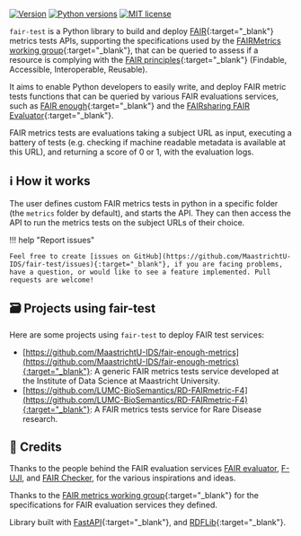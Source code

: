 [![Version](https://img.shields.io/pypi/v/fair-test)](https://pypi.org/project/fair-test) [![Python versions](https://img.shields.io/pypi/pyversions/fair-test)](https://pypi.org/project/fair-test) [![MIT license](https://img.shields.io/pypi/l/fair-test)](https://github.com/MaastrichtU-IDS/fair-test/blob/main/LICENSE)

`fair-test` is a Python library to build and deploy [FAIR](https://www.go-fair.org/fair-principles/){:target="_blank"} metrics tests APIs, supporting the specifications used by the [FAIRMetrics working group](https://github.com/FAIRMetrics/Metrics){:target="_blank"}, that can be queried to assess if a resource is complying with the [FAIR principles](https://www.go-fair.org/fair-principles/){:target="_blank"} (Findable, Accessible, Interoperable, Reusable).

It aims to enable Python developers to easily write, and deploy FAIR metric tests functions that can be queried by various FAIR evaluations services, such as [FAIR enough](https://fair-enough.semanticscience.org/){:target="_blank"} and the [FAIRsharing FAIR Evaluator](https://fairsharing.github.io/FAIR-Evaluator-FrontEnd/){:target="_blank"}.

FAIR metrics tests are evaluations taking a subject URL as input, executing a battery of tests (e.g. checking if machine readable metadata is available at this URL), and returning a score of 0 or 1, with the evaluation logs.

## ℹ️ How it works

The user defines custom FAIR metrics tests in python in a specific folder (the `metrics` folder by default), and starts the API. They can then access the API to run the metrics tests on the subject URLs of their choice.

!!! help "Report issues"

    Feel free to create [issues on GitHub](https://github.com/MaastrichtU-IDS/fair-test/issues){:target="_blank"}, if you are facing problems, have a question, or would like to see a feature implemented. Pull requests are welcome!

## 🗃️ Projects using fair-test

Here are some projects using `fair-test` to deploy FAIR test services:

* [https://github.com/MaastrichtU-IDS/fair-enough-metrics](https://github.com/MaastrichtU-IDS/fair-enough-metrics){:target="_blank"}: A generic  FAIR metrics tests service developed at the Institute of Data Science at Maastricht University.
* [https://github.com/LUMC-BioSemantics/RD-FAIRmetric-F4](https://github.com/LUMC-BioSemantics/RD-FAIRmetric-F4){:target="_blank"}: A FAIR metrics tests service for Rare Disease research.

## 🤝 Credits

Thanks to the people behind the FAIR evaluation services [FAIR evaluator](https://fairsharing.github.io/FAIR-Evaluator-FrontEnd/#!/), [F-UJI](https://f-uji.net/), and [FAIR Checker](https://fair-checker.france-bioinformatique.fr/), for the various inspirations and ideas.

Thanks to the [FAIR metrics working group](https://github.com/FAIRMetrics/Metrics){:target="_blank"} for the specifications for FAIR evaluation services they defined.

Library built with [FastAPI](https://fastapi.tiangolo.com/){:target="_blank"}, and [RDFLib](https://github.com/RDFLib/rdflib){:target="_blank"}.